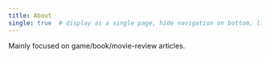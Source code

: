 ```yaml
---
title: About
single: true  # display as a single page, hide navigation on bottom, like as about page.
---
```


Mainly focused on game/book/movie-review articles. 